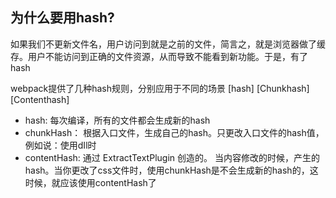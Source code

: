 ## 为什么要用hash?
如果我们不更新文件名，用户访问到就是之前的文件，简言之，就是浏览器做了缓存。用户不能访问到正确的文件资源，从而导致不能看到新功能。于是，有了hash

webpack提供了几种hash规则，分别应用于不同的场景
[hash]
[Chunkhash]
[Contenthash]

- hash: 每次编译，所有的文件都会生成新的hash
- chunkHash： 根据入口文件，生成自己的hash。只更改入口文件的hash值，例如说：使用dIl时
- contentHash: 通过 ExtractTextPlugin 创造的。 当内容修改的时候，产生的hash。当你更改了css文件时，使用chunkHash是不会生成新的hash的，这时候，就应该使用contentHash了